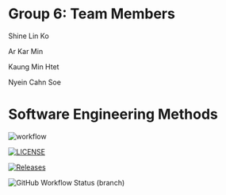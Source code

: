 # Group 6: Team Members

Shine Lin Ko

Ar Kar Min

Kaung Min Htet

Nyein Cahn Soe

# Software Engineering Methods

![workflow](https://github.com/Jsane001/group6-devOp/actions/workflows/main.yml/badge.svg)

[![LICENSE](https://img.shields.io/github/license/Jsane001/group6-devOp.svg?style=flat-square)](https://github.com/Jsane001/sem/blob/master/LICENSE)

[![Releases](https://img.shields.io/github/release/Jsane001/group6-devOp/all.svg?style=flat-square)](https://github.com/Jsane001/sem/releases)

![GitHub Workflow Status (branch)](https://img.shields.io/github/workflow/status/Jsane001/group6-devOp/A%20workflow%20for%20DevOp%20Coursework/develop)